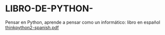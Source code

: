 # LIBRO-DE-PYTHON-
Pensar en Python, aprende a pensar como un informático: libro en español
[thinkpython2-spanish.pdf](https://github.com/user-attachments/files/22070551/thinkpython2-spanish.pdf)
